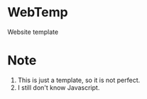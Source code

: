 # WebTemp

Website template

# Note
 1. This is just a template, so it is not perfect.
 2. I still don't know Javascript.

